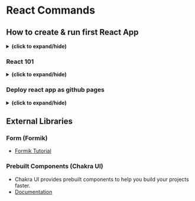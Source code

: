 # React Commands

## How to create & run first React App
<details close>
<summary><b>(click to expand/hide)</b></summary>
<!-- MarkdownTOC -->

### Creating React App
<details close>
<summary><b>(click to expand/hide)</b></summary>
<!-- MarkdownTOC -->

- In bash
    ```bash
      npx create-react-app <app name>
    ```

<!-- /MarkdownTOC -->
</details>

### Start development server
<details close>
<summary><b>(click to expand/hide)</b></summary>
<!-- MarkdownTOC -->

- In bash located into the react app directory
    ```bash
      cd <app name>
    ```
    ```bash
      npm start
    ```

<!-- /MarkdownTOC -->
</details>

### Upgrade React App version
<details close>
<summary><b>(click to expand/hide)</b></summary>
<!-- MarkdownTOC -->

- In bash located into the react app directory
    ```bash
      cd <app name>
    ```
    ```bash
      npm install react-scripts@latest
    ```

<!-- /MarkdownTOC -->
</details>

<!-- /MarkdownTOC -->
</details>

### React 101
<details close>
<summary><b>(click to expand/hide)</b></summary>
<!-- MarkdownTOC -->

#### Import libraries in js file
<details close>
<summary><b>(click to expand/hide)</b></summary>
<!-- MarkdownTOC -->

```javascript
import React from 'react';
import ReactDOM from 'react-dom/client';
```

<!-- /MarkdownTOC -->
</details>

#### Inject code to an element (ex. div/h1/p)
<details close>
<summary><b>(click to expand/hide)</b></summary>
<!-- MarkdownTOC -->

```javascript
import React from 'react';
import ReactDOM from 'react-dom/client';

const root = ReactDOM.createRoot(document.getElementById('root'));
root.render(
  <h1>
    Hello World
  </h1>
);

```

<!-- /MarkdownTOC -->
</details>

#### Calling js variable in an element (ex. div/h1/p)
<details close>
<summary><b>(click to expand/hide)</b></summary>
<!-- MarkdownTOC -->

```javascript
import React from "react";

function Footer() {
  const currentYear = new Date().getFullYear();
  return (
    <footer>
      <p>Copyright ⓒ {currentYear}</p>
    </footer>
  );
}

export default Footer;
```

<!-- /MarkdownTOC -->
</details>

#### React function with parameter (React props)
<details close>
<summary><b>(click to expand/hide)</b></summary>
<!-- MarkdownTOC -->

```javascript
import React from "react";
import ReactDOM from "react-dom";

function Card(props) {
  return (
    <div>
      <h2>{props.name}</h2>
      <img src={props.img} alt="avatar_img" />
      <p>{props.tel}</p>
      <p>{props.email}</p>
    </div>
  );
}

const root = ReactDOM.createRoot(document.getElementById('root'));
root.render(
  <div>
    <h1>My Contacts</h1>
    <Card
      name="Beyonce"
      img="https://blackhistorywall.files.wordpress.com/2010/02/picture-device-independent-bitmap-119.jpg"
      tel="+123 456 789"
      email="b@beyonce.com"
    />
    <Card
      name="Jack Bauer"
      img="https://pbs.twimg.com/profile_images/625247595825246208/X3XLea04_400x400.jpg"
      tel="+7387384587"
      email="jack@nowhere.com"
    />
  </div>,
  document.getElementById("root")
);

```

<!-- /MarkdownTOC -->
</details>

#### useState function
<details close>
<summary><b>(click to expand/hide)</b></summary>
<!-- MarkdownTOC -->

- const [state, setState] = useState(initialState);
    ```javascript
    import React, { useState } from "react";
    
    function App() {
      const [count, setCount] = useState(0);
    
      function increase() {
        setCount(count + 1);
      }
    
      function decrease() {
        setCount(count - 1);
      }
    
      return (
        <div className="container">
          <h1>{count}</h1>
          <button onClick={decrease}>-</button>
          <button onClick={increase}>+</button>
        </div>
      );
    }
    
    export default App;
    ```

<!-- /MarkdownTOC -->
</details>

#### Appending element into a state array
<details close>
<summary><b>(click to expand/hide)</b></summary>
<!-- MarkdownTOC -->

```javascript
  const [inputText, setInputText] = useState("");
  const [items, setItems] = useState([]);

  function handleChange(event) {
    const newValue = event.target.value;
    setInputText(newValue);
  }

  function addItem() {
    setItems(prevItems => {
      return [...prevItems, inputText];
    });
    setInputText("");
  }
```

<!-- /MarkdownTOC -->
</details>

#### Adding link to a react component
<details close>
<summary><b>(click to expand/hide)</b></summary>
<!-- MarkdownTOC -->

1. First install react-router-dom
    ```bash
    npm install react-router-dom
    ```
2. In index.js import BrowserRouter
    ```javascript
    import React from 'react';
    import ReactDOM from 'react-dom/client';
    import { BrowserRouter } from 'react-router-dom'
    import App from './App';

    const root = ReactDOM.createRoot(document.getElementById('root'));
    root.render(
        <BrowserRouter>
          <App />
        </BrowserRouter>
    );
    ```
4. Finally add <Link> to the desired react component
   ```javascript
    import React from 'react';
    import { Link } from 'react-router-dom';
    import './GameCard.css';
    
    const GameCard = (props) => {
      return (
        <Link to='/about' className="game-card">
          <img className="game-card__image" src={props.imageUrl} alt={props.imgTitle} />
          <div className="game-card__details">
            <h2 className="game-card__title">{props.title}</h2>
            <p className="game-card__description">{props.description}</p>
          </div>
        </Link>
      );
    };
    
    export default GameCard;
    ```

<!-- /MarkdownTOC -->
</details>

---

<!-- /MarkdownTOC -->
</details>

### Deploy react app as github pages
<details close>
<summary><b>(click to expand/hide)</b></summary>
<!-- MarkdownTOC -->

1. Make sure to have the react app push to GitHub
2. install npm packages : gh-pages
   ```bash
   npm install gh-pages
   ```
4. on package.json, include:
   - "homepage" path on top of the json
     ```json
     "homepage": "https://<GitHub usersame>.github.io/<repository name>/#"
     ```
     ![packageJsonExample1](./images/packageJsonExample1.png)
   - "predeploy" and "deploy" on "script"
     ```json
     "predeploy": "npm run build",
     "deploy": "gh-pages -d build",
     ```
     ![packageJsonExample2](./images/packageJsonExample2.png)
5. If your react app does not use any Route or Anchor tag, please jump to step 7.
   - install react-router-dom if not already installed
     ```bash
      npm install react-router-dom
     ```
6. On App.js, add or replace "BrowserRouter/Router" with HashRouter
   - there is nothing need to be change on Route path or Anchor tag path, path can just start with "/"
   ```js
    import React from 'react';
    import { HashRouter, Routes, Route } from 'react-router-dom';
    import Home from './pages/Home';
    import About from './pages/About';
    import './App.css';
    
    function App() {
      return (
        <HashRouter basename='/'>
            <Routes>
              <Route exact path='/' element={<Home />} />
              <Route path='/about' element={<About />} />
            </Routes>
        </HashRouter>
      );
    }
    
    export default App;
   ```
7. Push your code to GitHub if you have not already.
8. On bash, run:
   ```bash
   npm run deploy
   ```
9. After step 8 your react app is starting to deploy to GitHub pages, please wait a few moments.
   ![githubDeployPage](./images/githubDeployPage.png)
11. I have experienced very slow deployment on my GitHub pages, and looking online for solution I have found this, but I do not know if this solution helps speed up the deployment process at all.
  - On public/index.html, add these meta tags:
    ```html
    <meta http-equiv='cache-control' content='no-cache'>
    <meta http-equiv='expires' content='0'>
    <meta http-equiv='pragma' content='no-cache'>
    ```
   - Sources I looked at: [source1](https://github.com/orgs/community/discussions/19713), [source2](https://stackoverflow.com/questions/24851824/how-long-does-it-take-for-github-page-to-show-changes-after-changing-index-html)
12. Sources (If you still have troubles these links may help):
    - [Deploying Github Pages with create-react-app](https://www.pluralsight.com/guides/deploying-github-pages-with-create-react-app)
    -  [Deploying a create-react-app with routing to GitHub pages](https://medium.com/@bennirus/deploying-a-create-react-app-with-routing-to-github-pages-f386b6ce84c2)
    -  [Question: React Router not working with Github Pages](https://stackoverflow.com/questions/71984401/react-router-not-working-with-github-pages)
    -  [Question: My github webpage is not updating after changes are made.](https://github.com/orgs/community/discussions/19713)
     - [Question: How long does it take for GitHub page to show changes after changing index.html](https://stackoverflow.com/questions/24851824/how-long-does-it-take-for-github-page-to-show-changes-after-changing-index-html)

<!-- /MarkdownTOC -->
</details>


## External Libraries
### Form (Formik)
- [Formik Tutorial](https://formik.org/docs/tutorial)

### Prebuilt Components (Chakra UI) 
- Chakra UI provides prebuilt components to help you build your projects faster.
- [Documentation](https://chakra-ui.com/docs/components)
